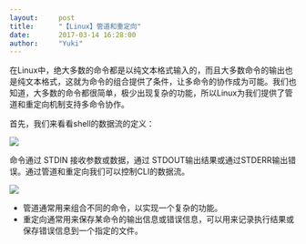 ```yaml
---
layout:     post
title:      "【Linux】管道和重定向"
date:       2017-03-14 16:28:00
author:     "Yuki"
---
```


在Linux中，绝大多数的命令都是以纯文本格式输入的，而且大多数命令的输出也是纯文本格式，这就为命令的组合提供了条件，让多命令的协作成为可能。我们也知道，大多数的命令都很简单，极少出现复杂的功能，所以Linux为我们提供了管道和重定向机制支持多命令协作。

首先，我们来看看shell的数据流的定义：

<img src="../../../../../img/blogs/pipes and redirection/flow.png">

命令通过 STDIN 接收参数或数据，通过 STDOUT输出结果或通过STDERR输出错误。通过管道和重定向我们可以控制CLI的数据流。

<img src="../../../../../img/blogs/pipes and redirection/pipe.png">

* 管道通常用来组合不同的命令，以实现一个复杂的功能。
* 重定向通常用来保存某命令的输出信息或错误信息，可以用来记录执行结果或保存错误信息到一个指定的文件。



